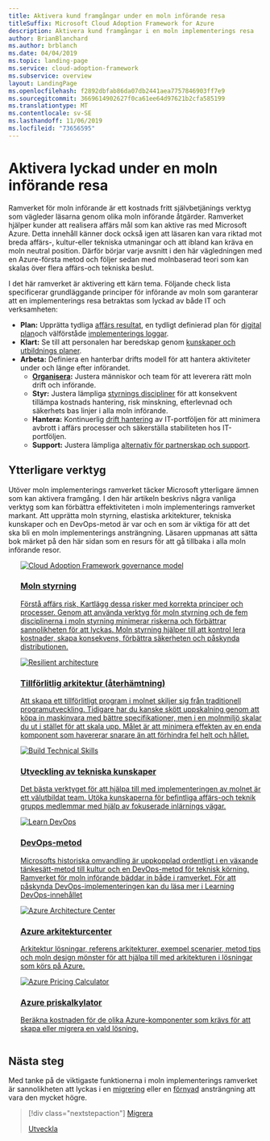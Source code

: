 ```yaml
---
title: Aktivera kund framgångar under en moln införande resa
titleSuffix: Microsoft Cloud Adoption Framework for Azure
description: Aktivera kund framgångar i en moln implementerings resa
author: BrianBlanchard
ms.author: brblanch
ms.date: 04/04/2019
ms.topic: landing-page
ms.service: cloud-adoption-framework
ms.subservice: overview
layout: LandingPage
ms.openlocfilehash: f2892dbfab86da07db2441aea7757846903ff7e9
ms.sourcegitcommit: 3669614902627f0ca61ee64d97621b2cfa585199
ms.translationtype: MT
ms.contentlocale: sv-SE
ms.lasthandoff: 11/06/2019
ms.locfileid: "73656595"
---
```

# <a name="enable-success-during-a-cloud-adoption-journey"></a>Aktivera lyckad under en moln införande resa

Ramverket för moln införande är ett kostnads fritt självbetjänings verktyg som vägleder läsarna genom olika moln införande åtgärder. Ramverket hjälper kunder att realisera affärs mål som kan aktive ras med Microsoft Azure. Detta innehåll känner dock också igen att läsaren kan vara riktad mot breda affärs-, kultur-eller tekniska utmaningar och att ibland kan kräva en moln neutral position. Därför börjar varje avsnitt i den här vägledningen med en Azure-första metod och följer sedan med molnbaserad teori som kan skalas över flera affärs-och tekniska beslut.

I det här ramverket är aktivering ett kärn tema. Följande check lista specificerar grundläggande principer för införande av moln som garanterar att en implementerings resa betraktas som lyckad av både IT och verksamheten:

- **Plan:** Upprätta tydliga [affärs resultat](../strategy/business-outcomes/index.md), en tydligt definierad plan för [digital plan](../digital-estate/index.md)och välförståde [implementerings loggar](../migrate/migration-considerations/prerequisites/migration-backlog-review.md).
- **Klart:** Se till att personalen har beredskap genom [kunskaper och utbildnings planer](../ready/technical-skills.md).
- **Arbeta:** Definiera en hanterbar drifts modell för att hantera aktiviteter under och länge efter införandet.
  - **[Organisera](../organize/index.md):** Justera människor och team för att leverera rätt moln drift och införande.
  - **Styr:** Justera lämpliga [styrnings discipliner](../govern/index.md) för att konsekvent tillämpa kostnads hantering, risk minskning, efterlevnad och säkerhets bas linjer i alla moln införande.
  - **Hantera:** Kontinuerlig [drift hantering](../manage/index.md) av IT-portföljen för att minimera avbrott i affärs processer och säkerställa stabiliteten hos IT-portföljen.
  - **Support:** Justera lämpliga [alternativ för partnerskap och support](../migrate/migration-considerations/assess/partnership-options.md).

## <a name="additional-tools"></a>Ytterligare verktyg

Utöver moln implementerings ramverket täcker Microsoft ytterligare ämnen som kan aktivera framgång. I den här artikeln beskrivs några vanliga verktyg som kan förbättra effektiviteten i moln implementerings ramverket markant. Att upprätta moln styrning, elastiska arkitekturer, tekniska kunskaper och en DevOps-metod är var och en som är viktiga för att det ska bli en moln implementerings ansträngning. Läsaren uppmanas att sätta bok märket på den här sidan som en resurs för att gå tillbaka i alla moln införande resor.

<!-- markdownlint-disable MD033 -->

<ul class="panelContent cardsH">
<li style="display: flex; flex-direction: column;">
    <a href="../govern/guides/index.md" style="display: flex; flex-direction: column; flex: 1 0 auto;">
        <div class="cardSize" style="flex: 1 0 auto; display: flex;">
            <div class="cardPadding" style="display: flex;">
                <div class="card">
                    <div class="cardImageOuter">
                        <div class="cardImage bgdAccent1">
                            <img alt="Cloud Adoption Framework governance model" src="../_images/operational-transformation-govern-highres.png" data-linktype="external" />
                        </div>
                    </div>
                    <div class="cardText">
                        <h3>Moln styrning</h3>
                        <p>Förstå affärs risk, Kartlägg dessa risker med korrekta principer och processer. Genom att använda verktyg för moln styrning och de fem disciplinerna i moln styrning minimerar riskerna och förbättrar sannolikheten för att lyckas. Moln styrning hjälper till att kontrol lera kostnader, skapa konsekvens, förbättra säkerheten och påskynda distributionen.</p>
                    </div>
                </div>
            </div>
        </div>
    </a>
</li>
<li style="display: flex; flex-direction: column;">
    <a href="https://docs.microsoft.com/azure/architecture/framework/resiliency/overview" style="display: flex; flex-direction: column; flex: 1 0 auto;">
        <div class="cardSize" style="flex: 1 0 auto; display: flex;">
            <div class="cardPadding" style="display: flex;">
                <div class="card">
                    <div class="cardImageOuter">
                        <div class="cardImage bgdAccent1">
                            <img alt="Resilient architecture" src="https://docs.microsoft.com/azure/architecture/resiliency/images/redundancy.svg" data-linktype="external" />
                        </div>
                    </div>
                    <div class="cardText">
                        <h3>Tillförlitlig arkitektur (återhämtning)</h3>
                        <p>Att skapa ett tillförlitligt program i molnet skiljer sig från traditionell programutveckling. Tidigare har du kanske skött uppskalning genom att köpa in maskinvara med bättre specifikationer, men i en molnmiljö skalar du ut i stället för att skala upp. Målet är att minimera effekten av en enda komponent som havererar snarare än att förhindra fel helt och hållet.</p>
                    </div>
                </div>
            </div>
        </div>
    </a>
</li>
<li style="display: flex; flex-direction: column;">
    <a href="../ready/technical-skills.md" style="display: flex; flex-direction: column; flex: 1 0 auto;">
        <div class="cardSize" style="flex: 1 0 auto; display: flex;">
            <div class="cardPadding" style="display: flex;">
                <div class="card">
                    <div class="cardImageOuter">
                        <div class="cardImage bgdAccent1">
                            <img alt="Build Technical Skills" src="https://docs.microsoft.com/media/learn/Product/Learn/learningpath_graphic.svg" data-linktype="external" />
                        </div>
                    </div>
                    <div class="cardText">
                        <h3>Utveckling av tekniska kunskaper</h3>
                        <p>Det bästa verktyget för att hjälpa till med implementeringen av molnet är ett välutbildat team. Utöka kunskaperna för befintliga affärs-och teknik grupps medlemmar med hjälp av fokuserade inlärnings vägar.</p>
                    </div>
                </div>
            </div>
        </div>
    </a>
</li>
<li style="display: flex; flex-direction: column;">
    <a href="https://docs.microsoft.com/azure/devops/learn/" style="display: flex; flex-direction: column; flex: 1 0 auto;">
        <div class="cardSize" style="flex: 1 0 auto; display: flex;">
            <div class="cardPadding" style="display: flex;">
                <div class="card">
                    <div class="cardImageOuter">
                        <div class="cardImage bgdAccent1">
                            <img alt="Learn DevOps" src="https://docs.microsoft.com/azure/devops/learn/_img/learn-devops.svg" data-linktype="external" />
                        </div>
                    </div>
                    <div class="cardText">
                        <h3>DevOps-metod</h3>
                        <p>Microsofts historiska omvandling är uppkopplad ordentligt i en växande tänkesätt-metod till kultur och en DevOps-metod för teknisk körning. Ramverket för moln införande bäddar in både i ramverket. För att påskynda DevOps-implementeringen kan du läsa mer i Learning DevOps-innehållet</p>
                    </div>
                </div>
            </div>
        </div>
    </a>
</li>
<li style="display: flex; flex-direction: column;">
    <a href="https://docs.microsoft.com/azure/architecture/" style="display: flex; flex-direction: column; flex: 1 0 auto;">
        <div class="cardSize" style="flex: 1 0 auto; display: flex;">
            <div class="cardPadding" style="display: flex;">
                <div class="card">
                    <div class="cardImageOuter">
                        <div class="cardImage bgdAccent1">
                            <img alt="Azure Architecture Center" src="https://docs.microsoft.com/azure/architecture/example-scenario/data/media/architecture-data-warehouse.png" data-linktype="external" />
                        </div>
                    </div>
                    <div class="cardText">
                        <h3>Azure arkitekturcenter</h3>
                        <p>Arkitektur lösningar, referens arkitekturer, exempel scenarier, metod tips och moln design mönster för att hjälpa till med arkitekturen i lösningar som körs på Azure.</p>
                    </div>
                </div>
            </div>
        </div>
    </a>
</li>
<li style="display: flex; flex-direction: column;">
    <a href="https://azure.microsoft.com/pricing/calculator/" style="display: flex; flex-direction: column; flex: 1 0 auto;">
        <div class="cardSize" style="flex: 1 0 auto; display: flex;">
            <div class="cardPadding" style="display: flex;">
                <div class="card">
                    <div class="cardImageOuter">
                        <div class="cardImage bgdAccent1">
                            <img alt="Azure Pricing Calculator" src="../_images/calculator-preview.png" data-linktype="external" />
                        </div>
                    </div>
                    <div class="cardText">
                        <h3>Azure priskalkylator</h3>
                        <p>Beräkna kostnaden för de olika Azure-komponenter som krävs för att skapa eller migrera en vald lösning.</p>
                    </div>
                </div>
            </div>
        </div>
    </a>
</li>
</ul>

<!-- markdownlint-enable MD033 -->

## <a name="next-steps"></a>Nästa steg

Med tanke på de viktigaste funktionerna i moln implementerings ramverket är sannolikheten att lyckas i en [migrering](./migrate.md) eller en [förnyad](./innovate.md) ansträngning att vara den mycket högre.

> [!div class="nextstepaction"]
> [Migrera](./migrate.md)
>
> [Utveckla](./innovate.md)
